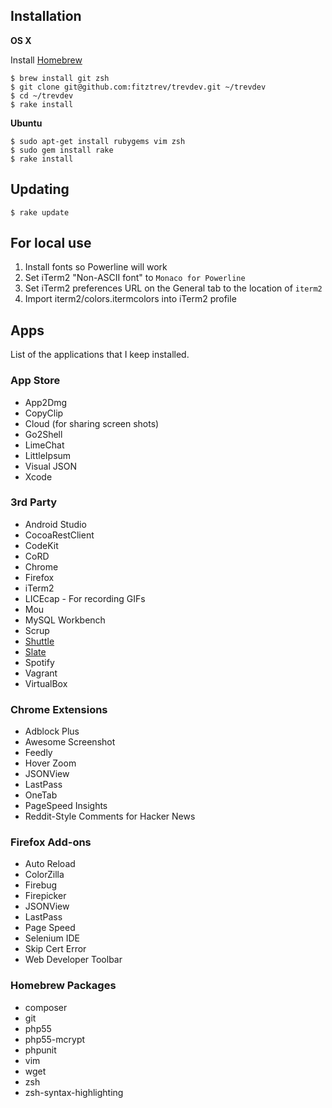 ## Installation

**OS X**

Install [Homebrew](http://brew.sh)

```
$ brew install git zsh
$ git clone git@github.com:fitztrev/trevdev.git ~/trevdev
$ cd ~/trevdev
$ rake install
```

**Ubuntu**

```
$ sudo apt-get install rubygems vim zsh
$ sudo gem install rake
$ rake install
```

## Updating

```
$ rake update
```

## For local use

1. Install fonts so Powerline will work
2. Set iTerm2 "Non-ASCII font" to `Monaco for Powerline`
3. Set iTerm2 preferences URL on the General tab to the location of `iterm2`
4. Import iterm2/colors.itermcolors into iTerm2 profile

## Apps

List of the applications that I keep installed.

### App Store
* App2Dmg
* CopyClip
* Cloud (for sharing screen shots)
* Go2Shell
* LimeChat
* LittleIpsum
* Visual JSON
* Xcode

### 3rd Party
* Android Studio
* CocoaRestClient
* CodeKit
* CoRD
* Chrome
* Firefox
* iTerm2
* LICEcap - For recording GIFs
* Mou
* MySQL Workbench
* Scrup
* [Shuttle](http://fitztrev.github.io/shuttle/)
* [Slate](https://github.com/jigish/slate)
* Spotify
* Vagrant
* VirtualBox

### Chrome Extensions
* Adblock Plus
* Awesome Screenshot
* Feedly
* Hover Zoom
* JSONView
* LastPass
* OneTab
* PageSpeed Insights
* Reddit-Style Comments for Hacker News

### Firefox Add-ons
* Auto Reload
* ColorZilla
* Firebug
* Firepicker
* JSONView
* LastPass
* Page Speed
* Selenium IDE
* Skip Cert Error
* Web Developer Toolbar

### Homebrew Packages
* composer
* git
* php55
* php55-mcrypt
* phpunit
* vim
* wget
* zsh
* zsh-syntax-highlighting
